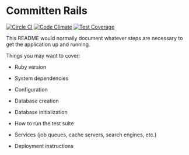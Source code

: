 # Committen Rails
[![Circle CI](https://circleci.com/gh/trayo/committen_rails.svg?style=svg)](https://circleci.com/gh/trayo/committen_rails)
[![Code Climate](https://codeclimate.com/github/trayo/committen_rails/badges/gpa.svg)](https://codeclimate.com/github/trayo/committen_rails)
[![Test Coverage](https://codeclimate.com/github/trayo/committen_rails/badges/coverage.svg)](https://codeclimate.com/github/trayo/committen_rails)

This README would normally document whatever steps are necessary to get the
application up and running.

Things you may want to cover:

* Ruby version

* System dependencies

* Configuration

* Database creation

* Database initialization

* How to run the test suite

* Services (job queues, cache servers, search engines, etc.)

* Deployment instructions
